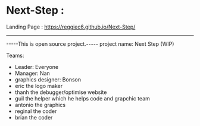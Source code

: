 # Next-Step : 
Landing Page : https://reggiec6.github.io/Next-Step/
<hr />
-----This is open source project.-----
project name: Next Step (WIP)

Teams:
<ul>
<li>Leader: Everyone</li>
<li>Manager: Nan</li>
<li>graphics designer: Bonson </li>
<li>eric the logo maker</li>
<li>thanh the debugger/optimise website</li>
<li>guil the helper which he helps code and grapchic team</li>
<li>antonio the graphics</li>
<li>reginal the coder</li>
<li>brian the coder</li>
</ul>
